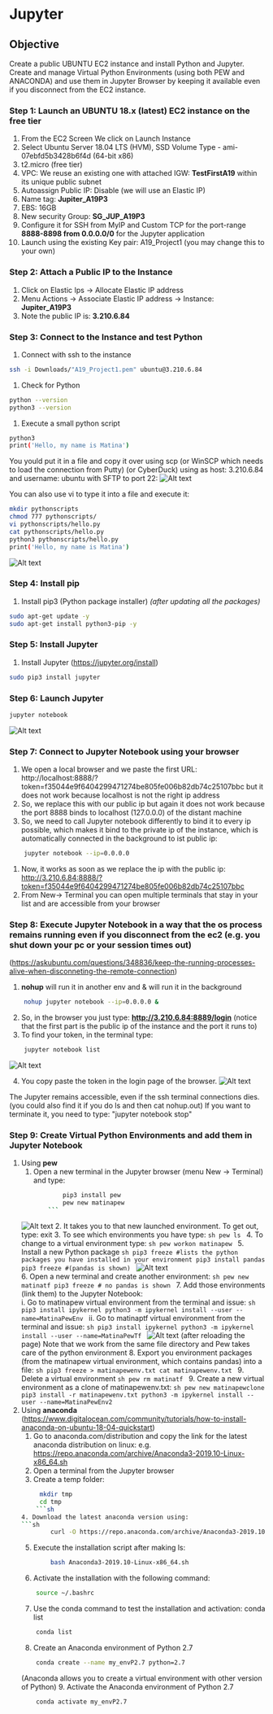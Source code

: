 # Jupyter
## Objective 
Create a public UBUNTU EC2 instance and install Python and Jupyter. 
Create and manage Virtual Python Environments (using both PEW and ANACONDA) and use them in Jupyter Browser by keeping it available even if you disconnect from the EC2 instance.

### Step 1: Launch an UBUNTU 18.x (latest) EC2 instance on the free tier
1. From the EC2 Screen We click on Launch Instance
2. Select Ubuntu Server 18.04 LTS (HVM), SSD Volume Type - ami-07ebfd5b3428b6f4d (64-bit x86) 
3. t2.micro (free tier)
4. VPC: We reuse an existing one with attached IGW: **TestFirstA19** within its unique public subnet
5. Autoassign Public IP: Disable (we will use an Elastic IP)
6. Name tag: **Jupiter_A19P3**
7. EBS: 16GB
8. New security Group: **SG_JUP_A19P3**
9. Configure it for SSH from MyIP and Custom TCP for the port-range **8888-8898 from 0.0.0.0/0** for the Jupyter application		
10. Launch using the existing Key pair: A19_Project1 (you may change this to your own)

### Step 2: Attach a Public IP to the Instance
1. Click on Elastic Ips -> Allocate Elastic IP address
2. Menu Actions -> Associate Elastic IP address -> Instance: **Jupiter_A19P3**
3. Note the public IP is: **3.210.6.84**

### Step 3: Connect to the Instance and test Python
1. Connect with ssh to the instance
```sh 
ssh -i Downloads/"A19_Project1.pem" ubuntu@3.210.6.84
```
1. Check for Python
```sh 
python --version
python3 --version
```
1. Execute a small python script
```sh 
python3
print('Hello, my name is Matina')
```
You yould put it in a file and copy it over using scp (or WinSCP which needs to load the connection from Putty) (or CyberDuck)
using as host: 3.210.6.84 and username: ubuntu with SFTP to port 22:
![Alt text](pics/CyberDuck.png?raw=true "CyberDuck")

You can also use vi to type it into a file and execute it:
```sh 
mkdir pythonscripts
chmod 777 pythonscripts/
vi pythonscripts/hello.py
cat pythonscripts/hello.py
python3 pythonscripts/hello.py
print('Hello, my name is Matina')
```
![Alt text](pics/pythontest.png?raw=true "pythontest")
		
### Step 4: Install pip    
1. Install pip3 (Python package installer) *(after updating all the packages)*
```sh 
sudo apt-get update -y
sudo apt-get install python3-pip -y
```

### Step 5: Install Jupyter
1. Install Jupyter (https://jupyter.org/install)
```sh 
sudo pip3 install jupyter
```
### Step 6: Launch Jupyter
```sh 
jupyter notebook
```
![Alt text](pics/LaunchJupyterNotebook.png?raw=true "LaunchJupyterNotebook")		
	
### Step 7: Connect to Jupyter Notebook using your browser
1. We open a local browser and we paste the first URL: http://localhost:8888/?token=f35044e9f6404299471274be805fe006b82db74c25107bbc but it does not work because localhost is not the right ip address
1. So, we replace this with our public ip but again it does not work because the port 8888 binds to localhost (127.0.0.0) of the distant machine
1. So, we need to call Jupyter notebook differently to bind it to every ip possible, which makes it bind to the private ip of the instance, which is automatically connected in the background to ist public ip:
```sh 
	jupyter notebook --ip=0.0.0.0
```
1. Now, it works as soon as we replace the ip with the public ip: http://3.210.6.84:8888/?token=f35044e9f6404299471274be805fe006b82db74c25107bbc
1. From New-> Terminal you can open multiple terminals that stay in your list and are accessible from your browser

### Step 8: Execute Jupyter Notebook in a way that the os process remains running even if you disconnect from the ec2 (e.g. you shut down your pc or your session times out)
(https://askubuntu.com/questions/348836/keep-the-running-processes-alive-when-disconneting-the-remote-connection)
1. **nohup** will run it in another env and & will run it in the background
```sh 
	nohup jupyter notebook --ip=0.0.0.0 &		
```
2. So, in the browser you just type: **http://3.210.6.84:8889/login**  (notice that the first part is the public ip of the instance and the port it runs to)
3. To find your token, in the terminal type: 
```sh
	jupyter notebook list
```
![Alt text](pics/JupiterNohup.png?raw=true "JupiterNohup")

4. You copy paste the token in the login page of the browser. 
![Alt text](pics/JupyterLoggedIN.png?raw=true "JupyterLoggedIN")

The Jupyter remains accessible, even if the ssh terminal connections dies. 
(you could also find it if you do ls and then cat nohup.out)
If you want to terminate it, you need to type:  "jupyter notebook stop"

### Step 9: Create Virtual Python Environments and add them in Jupyter Notebook
1. Using **pew**
	1. Open a new terminal in the Jupyter browser (menu New -> Terminal) and type:
		```sh
				pip3 install pew
				pew new matinapew
	        ```
	![Alt text](pics/matinapew.png?raw=true "matinapew")
	2. It takes you to that new launched environment. To get out, type: exit
	3. To see which environments you have type: 
		```sh
				pew ls
	        ```
	4. To change to a virtual environment type:
		```sh
				pew workon matinapew
	        ```
	5. Install a new Python package
		```sh
	 		pip3 freeze #lists the python packages you have installed in your environment
			pip3 install pandas
			pip3 freeze #(pandas is shown)
		```
		![Alt text](pics/withpandas.png?raw=true "withpandas")	
	6. Open a new terminal and create another environment:
		```sh
				pew new matinatf
				pip3 freeze # no pandas is shown
	        ```
	7. Add those environments (link them) to the Jupyter Notebook:	
		i. Go to matinapew virtual environment from the terminal and issue: 
		```sh
			pip3 install ipykernel
			python3 -m ipykernel install --user --name=MatinaPewEnv
		```
		ii. Go to matinaptf virtual environment from the terminal and issue: 
		```sh
			pip3 install ipykernel
			python3 -m ipykernel install --user --name=MatinaPewTf
		```
	        ![Alt text](pics/VEnvs.png?raw=true "VEnvs")
		(after reloading the page)
		Note that we work from the same file directory and Pew takes care of the python environment
	8. Export you environment packages (from the matinapew virtual environment, which contains pandas) into a file:
		```sh
			pip3 freeze > matinapewenv.txt
			cat matinapewenv.txt
		```
	9. Delete a virtual environment
		```sh
			pew rm matinatf
		```
	9. Create a new virtual environment as a clone of matinapewenv.txt:
		```sh
			pew new matinapewclone
			pip3 install -r matinapewenv.txt
			python3 -m ipykernel install --user --name=MatinaPewEnv2
		```
2. Using **anaconda**
(https://www.digitalocean.com/community/tutorials/how-to-install-anaconda-on-ubuntu-18-04-quickstart)
	1. Go to anaconda.com/distribution and copy the link for the latest anaconda distribution on linux: 
	    e.g. https://repo.anaconda.com/archive/Anaconda3-2019.10-Linux-x86_64.sh
	2. Open a terminal from the Jupyter browser
	3. Create a temp folder: 
	```sh
		 mkdir tmp
		 cd tmp
        ```sh
	4. Download the latest anaconda version using:
	```sh
			curl -O https://repo.anaconda.com/archive/Anaconda3-2019.10-Linux-x86_64.sh
	```
	5. Execute the installation script after making ls:
	```sh
			bash Anaconda3-2019.10-Linux-x86_64.sh
	```
	6. Activate the installation with the following command: 
	```sh
		source ~/.bashrc
	```
	7. Use the conda command to test the installation and activation: conda list
	```sh
		conda list
	```
	8. Create an Anaconda environment of Python 2.7
	```sh
		conda create --name my_envP2.7 python=2.7
	```
	(Anaconda allows you to create a virtual environment with other version of Python)
	9. Activate the Anaconda environment of Python 2.7
	```sh
		conda activate my_envP2.7
	```

		

